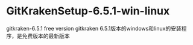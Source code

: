 # GitKrakenSetup-6.5.1-win-linux
gitkraken-6.5.1 free version gitkraken 6.5.1版本的windows和linux的安装程序，是免费版本的最新版本
